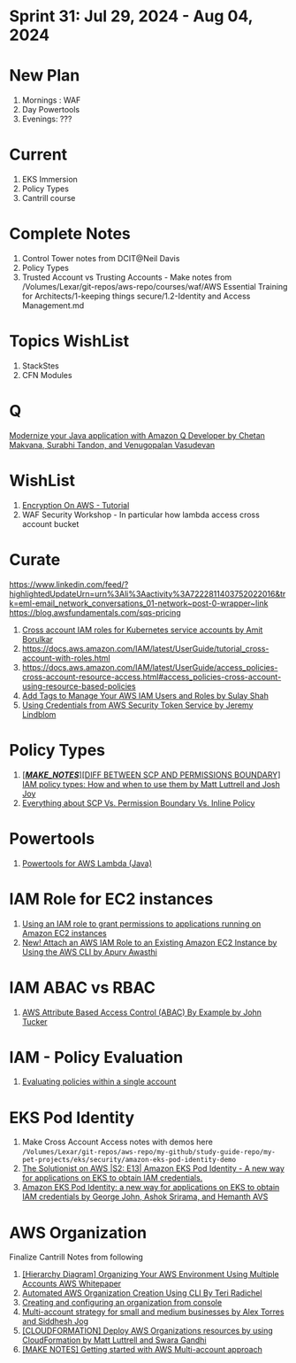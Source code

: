 <h1>Sprint 31: Jul 29, 2024 - Aug 04, 2024</h1>

# New Plan
1. Mornings : WAF
2. Day Powertools
3. Evenings: ???

# Current

1. EKS Immersion
2. Policy Types
3. Cantrill course

# Complete Notes
1. Control Tower notes from DCIT@Neil Davis
2. Policy Types
3. Trusted Account vs Trusting Accounts - Make notes from /Volumes/Lexar/git-repos/aws-repo/courses/waf/AWS Essential Training for Architects/1-keeping things secure/1.2-Identity and Access Management.md

# Topics WishList

1. StackStes
2. CFN Modules  

# Q

[Modernize your Java application with Amazon Q Developer by Chetan Makvana, Surabhi Tandon, and Venugopalan Vasudevan ](https://aws.amazon.com/blogs/devops/modernize-your-java-application-with-amazon-q-developer/)

# WishList

1. [Encryption On AWS - Tutorial](https://catalog.us-east-1.prod.workshops.aws/workshops/aad9ff1e-b607-45bc-893f-121ea5224f24/en-US)
2. WAF Security Workshop - In particular how lambda access cross account bucket

# Curate
https://www.linkedin.com/feed/?highlightedUpdateUrn=urn%3Ali%3Aactivity%3A7222811403752022016&trk=eml-email_network_conversations_01-network~post-0-wrapper~link
https://blog.awsfundamentals.com/sqs-pricing
1. [Cross account IAM roles for Kubernetes service accounts by Amit Borulkar](https://aws.amazon.com/blogs/containers/cross-account-iam-roles-for-kubernetes-service-accounts/)
1. https://docs.aws.amazon.com/IAM/latest/UserGuide/tutorial_cross-account-with-roles.html
1. https://docs.aws.amazon.com/IAM/latest/UserGuide/access_policies-cross-account-resource-access.html#access_policies-cross-account-using-resource-based-policies
1. [Add Tags to Manage Your AWS IAM Users and Roles by Sulay Shah](https://aws.amazon.com/blogs/security/add-tags-to-manage-your-aws-iam-users-and-roles/)
1. [Using Credentials from AWS Security Token Service by Jeremy Lindblom](https://aws.amazon.com/blogs/developer/using-credentials-from-aws-security-token-service/)

# Policy Types

1. [[_**MAKE_NOTES**_][DIFF BETWEEN SCP AND PERMISSIONS BOUNDARY] IAM policy types: How and when to use them by Matt Luttrell and Josh Joy](https://aws.amazon.com/blogs/security/iam-policy-types-how-and-when-to-use-them/)
1. [Everything about SCP Vs. Permission Boundary Vs. Inline Policy](https://medium.com/@syedmuhammadwajeeh/everything-about-scp-vs-permission-boundary-vs-inline-policy-5fb8159565d0)

# Powertools

1. [Powertools for AWS Lambda (Java)](https://docs.powertools.aws.dev/lambda/java/utilities/validation/)

# IAM Role for EC2 instances

1. [Using an IAM role to grant permissions to applications running on Amazon EC2 instances](https://docs.aws.amazon.com/IAM/latest/UserGuide/id_roles_use_switch-role-ec2.html)
1. [New! Attach an AWS IAM Role to an Existing Amazon EC2 Instance by Using the AWS CLI by Apurv Awasthi ](https://aws.amazon.com/blogs/security/new-attach-an-aws-iam-role-to-an-existing-amazon-ec2-instance-by-using-the-aws-cli/)

# IAM ABAC vs RBAC

1. [AWS Attribute Based Access Control (ABAC) By Example by John Tucker](https://codeburst.io/aws-attribute-based-access-control-abac-by-example-4dffabed40a4)

# IAM - Policy Evaluation

1. [Evaluating policies within a single account](https://docs.aws.amazon.com/IAM/latest/UserGuide/reference_policies_evaluation-logic.html#policy-eval-basics)

# EKS Pod Identity

1. Make Cross Account Access notes with demos here `/Volumes/Lexar/git-repos/aws-repo/my-github/study-guide-repo/my-pet-projects/eks/security/amazon-eks-pod-identity-demo`
1. [The Solutionist on AWS |S2: E13| Amazon EKS Pod Identity - A new way for applications on EKS to obtain IAM credentials.](https://www.twitch.tv/videos/2133901095)
1. [Amazon EKS Pod Identity: a new way for applications on EKS to obtain IAM credentials by George John, Ashok Srirama, and Hemanth AVS ](https://aws.amazon.com/blogs/containers/amazon-eks-pod-identity-a-new-way-for-applications-on-eks-to-obtain-iam-credentials/)

# AWS Organization

Finalize Cantrill Notes from following

1. [[Hierarchy Diagram] Organizing Your AWS Environment Using Multiple Accounts AWS Whitepaper](https://docs.aws.amazon.com/whitepapers/latest/organizing-your-aws-environment/core-concepts.html)
1. [Automated AWS Organization Creation Using CLI By Teri Radichel](https://medium.com/cloud-security/automated-aws-organization-creation-4d31519c4a32)
1. [Creating and configuring an organization from console](https://docs.aws.amazon.com/organizations/latest/userguide/orgs_tutorials_basic.html)
1. [Multi-account strategy for small and medium businesses by Alex Torres and Siddhesh Jog](https://aws.amazon.com/blogs/mt/multi-account-strategy-for-small-and-medium-businesses/)
1. [[CLOUDFORMATION] Deploy AWS Organizations resources by using CloudFormation by Matt Luttrell and Swara Gandhi ](https://aws.amazon.com/blogs/security/deploy-aws-organizations-resources-by-using-cloudformation/)
1. [[MAKE NOTES] Getting started with AWS Multi-account approach](https://dev.to/aws-builders/getting-started-with-aws-multi-account-approach-4j5c)